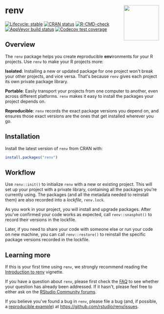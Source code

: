 
# renv<a href="https://rstudio.github.io/renv/"><img src="man/figures/logo.svg" align="right" height="115" /></a>

<!-- badges: start -->
[![Lifecycle: stable](https://img.shields.io/badge/lifecycle-stable-brightgreen.svg)](https://lifecycle.r-lib.org/articles/stages.html)
[![CRAN status](https://www.r-pkg.org/badges/version/renv)](https://CRAN.R-project.org/package=renv)
[![R-CMD-check](https://github.com/rstudio/renv/workflows/R-CMD-check/badge.svg)](https://github.com/rstudio/renv/actions)
[![AppVeyor build status](https://ci.appveyor.com/api/projects/status/github/rstudio/renv?branch=main&svg=true)](https://ci.appveyor.com/project/rstudio/renv)
[![Codecov test coverage](https://codecov.io/gh/rstudio/renv/branch/main/graph/badge.svg)](https://app.codecov.io/gh/rstudio/renv?branch=main)
<!-- badges: end -->

## Overview

The `renv` package helps you create **r**eproducible **env**ironments for
your R projects. Use `renv` to make your R projects more:

**Isolated**: Installing a new or updated package for one project won't break
your other projects, and vice versa. That's because `renv` gives each project
its own private package library.

**Portable**: Easily transport your projects from one computer to another, even
across different platforms. `renv` makes it easy to install the packages your
project depends on.

**Reproducible**: `renv` records the exact package versions you depend on, and
ensures those exact versions are the ones that get installed wherever you go.

## Installation

Install the latest version of `renv` from CRAN with:

```r
install.packages("renv")
```

## Workflow

Use `renv::init()` to initialize `renv` with a new or existing project. This
will set up your project with a private library, containing all the packages
you're currently using. The packages (and all the metadata needed to reinstall
them) are also recorded into a *lockfile*, `renv.lock`.

As you work in your project, you will install and upgrade packages. After 
you've confirmed your code works as expected, call `renv::snasphot()` to record 
their versions in the lockfile.

Later, if you need to share your code with someone else or run your code on 
new machine, you can call `renv::restore()` to reinstall the specific
package versions recorded in the lockfile.

## Learning more

If this is your first time using `renv`, we strongly recommend reading the
[Introduction to renv](https://rstudio.github.io/renv/articles/renv.html)
vignette.

If you have a question about `renv`, please first check the
[FAQ](https://rstudio.github.io/renv/articles/faq.html) to see whether your
question has already been addressed. If it hasn't, please feel free to either
ask on the [RStudio Community forums](https://community.rstudio.com).

If you believe you've found a bug in `renv`, please file a bug (and, if
possible, a [reproducible example](https://reprex.tidyverse.org)) at
<https://github.com/rstudio/renv/issues>.

